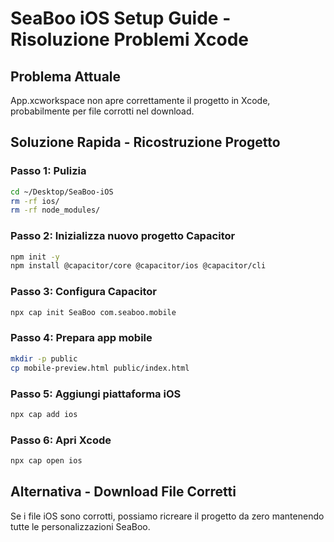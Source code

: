 # SeaBoo iOS Setup Guide - Risoluzione Problemi Xcode

## Problema Attuale
App.xcworkspace non apre correttamente il progetto in Xcode, probabilmente per file corrotti nel download.

## Soluzione Rapida - Ricostruzione Progetto

### Passo 1: Pulizia
```bash
cd ~/Desktop/SeaBoo-iOS
rm -rf ios/
rm -rf node_modules/
```

### Passo 2: Inizializza nuovo progetto Capacitor
```bash
npm init -y
npm install @capacitor/core @capacitor/ios @capacitor/cli
```

### Passo 3: Configura Capacitor
```bash
npx cap init SeaBoo com.seaboo.mobile
```

### Passo 4: Prepara app mobile
```bash
mkdir -p public
cp mobile-preview.html public/index.html
```

### Passo 5: Aggiungi piattaforma iOS
```bash
npx cap add ios
```

### Passo 6: Apri Xcode
```bash
npx cap open ios
```

## Alternativa - Download File Corretti
Se i file iOS sono corrotti, possiamo ricreare il progetto da zero mantenendo tutte le personalizzazioni SeaBoo.